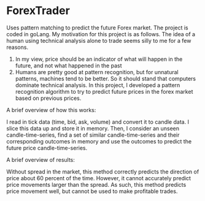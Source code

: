 # ForexTrader
Uses pattern matching to predict the future Forex market. The project is coded in goLang.
My motivation for this project is as follows. The idea of a human using technical analysis alone to trade seems silly to me for a few reasons.
1. In my view, price should be an indicator of what will happen in the future, and not what happened in the past
2. Humans are pretty good at pattern recognition, but for unnatural patterns, machines tend to be better. So it should stand that 
computers dominate technical analysis.
In this project, I developed a pattern recognition algorithm to try to predict future prices in the forex market based on previous prices. 

A brief overview of how this works:

I read in tick data (time, bid, ask, volume) and convert it to candle data. I slice this data up and store it in memory. Then, I consider an unseen
candle-time-series, find a set of similar candle-time-series and their corresponding outcomes in memory and use the outcomes to predict the future price
candle-time-series. 


A brief overview of results:

Without spread in the market, this method correctly predicts the direction of price about 60 percent of the time. However, it cannot accurately 
predict price movements larger than the spread. As such, this method predicts price movement well, but cannot be used to make profitable trades.

